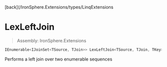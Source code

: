 ﻿

[back](/IronSphere.Extensions/types/LinqExtensions

# LexLeftJoin

> Assembly: IronSphere.Extensions

```csharp
IEnumerable<IJoinSet<TSource, TJoin>> LexLeftJoin<TSource, TJoin, TKey>(this IEnumerable<TSource> source, IEnumerable<TJoin> inner, Func<TSource, TKey> outerKeySelector, Func<TJoin, TKey> innerKeySelector);
```

Performs a left join over two enumerable sequences

 